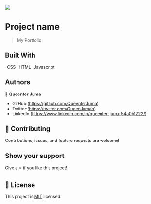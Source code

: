 ![](https://img.shields.io/badge/Microverse-blueviolet)

# Project name

> My Portfolio

## Built With
-CSS
-HTML
-Javascript


## Authors

👤 **Queenter Juma**

- GitHub:(https://github.com/QueenterJuma)
- Twitter:(https://twitter.com/QueenJumah)
- LinkedIn:(https://www.linkedin.com/in/queenter-juma-54a0b1222/)

## 🤝 Contributing

Contributions, issues, and feature requests are welcome!

## Show your support

Give a ⭐️ if you like this project!

## 📝 License

This project is [MIT](./LICENSE) licensed.
